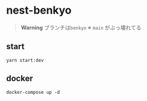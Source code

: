 # nest-benkyo

> **Warning**
> ブランチは`benkyo`
> ※ `main` がぶっ壊れてる

## start

```
yarn start:dev
```

## docker

```
docker-compose up -d
```

